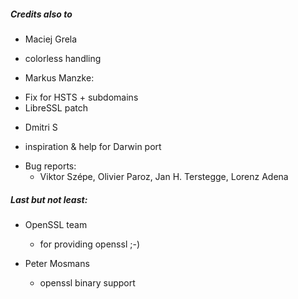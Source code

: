 

##### Credits also to

* Maciej Grela 
 * colorless handling

* Markus Manzke: 
 - Fix for HSTS + subdomains
 - LibreSSL patch

* Dmitri S
 - inspiration & help for Darwin port

* Bug reports:
  - Viktor Szépe, Olivier Paroz, Jan H. Terstegge, Lorenz Adena


##### Last but not least:

* OpenSSL team
  - for providing openssl ;-)

* Peter Mosmans
  - openssl binary support




